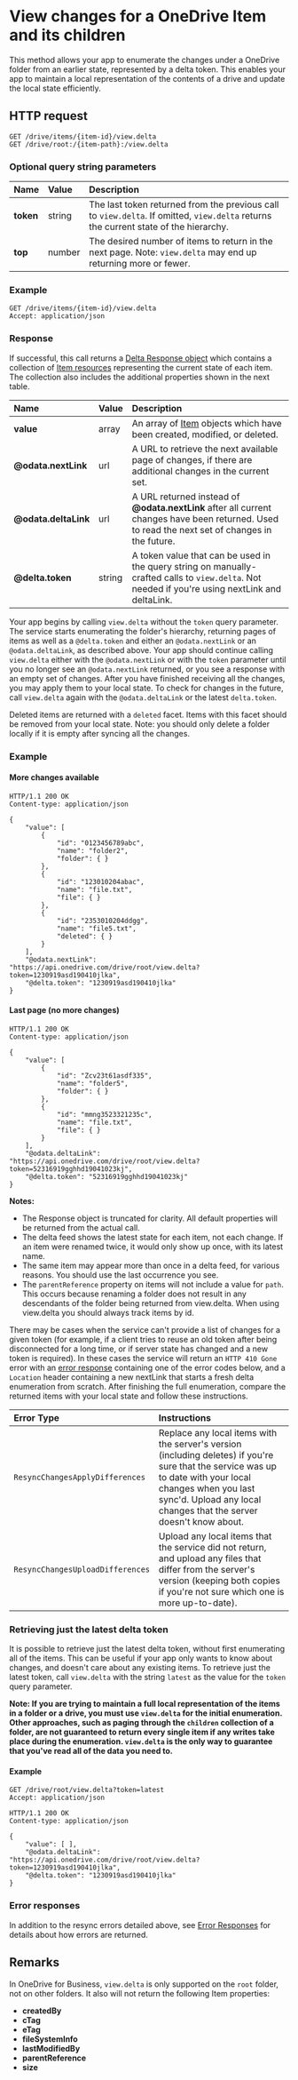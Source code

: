 # View changes for a OneDrive Item and its children

This method allows your app to enumerate the changes under a OneDrive folder
from an earlier state, represented by a delta token. This enables your app to
maintain a local representation of the contents of a drive and update the local
state efficiently.

## HTTP request

````
GET /drive/items/{item-id}/view.delta
GET /drive/root:/{item-path}:/view.delta
````

### Optional query string parameters

| Name      | Value  | Description                                                                                                                          |
|:----------|:-------|:-------------------------------------------------------------------------------------------------------------------------------------|
| **token** | string | The last token returned from the previous call to `view.delta`. If omitted, `view.delta` returns the current state of the hierarchy. |
| **top**   | number | The desired number of items to return in the next page. Note: `view.delta` may end up returning more or fewer.                       |

### Example

<!-- { "blockType": "request", "name": "get-delta", "idempotent": true, "scopes": "files.read" } -->
```
GET /drive/items/{item-id}/view.delta
Accept: application/json
```

### Response

If successful, this call returns a [Delta Response object][delta-resource]
which contains a collection of [Item resources][item-resource] representing the
current state of each item. The collection also includes the additional
properties shown in the next table.

| Name                 | Value  | Description                                                                                                                                      |
|:---------------------|:-------|:-------------------------------------------------------------------------------------------------------------------------------------------------|
| **value**            | array  | An array of [Item][item-resource] objects which have been created, modified, or deleted.                                                         |
| **@odata.nextLink**  | url    | A URL to retrieve the next available page of changes, if there are additional changes in the current set.                                        |
| **@odata.deltaLink** | url    | A URL returned instead of **@odata.nextLink** after all current changes have been returned. Used to read the next set of changes in the future.  |
| **@delta.token**     | string | A token value that can be used in the query string on manually-crafted calls to `view.delta`. Not needed if you're using nextLink and deltaLink. |

Your app begins by calling `view.delta` without the `token` query parameter.
The service starts enumerating the folder's hierarchy, returning pages of items
as well as a `@delta.token` and either an `@odata.nextLink` or an
`@odata.deltaLink`, as described above. Your app should continue calling
`view.delta` either with the `@odata.nextLink` or with the `token` parameter
until you no longer see an `@odata.nextLink` returned, or you see a response
with an empty set of changes. After you have finished receiving all the
changes, you may apply them to your local state. To check for changes in the
future, call `view.delta` again with the `@odata.deltaLink` or the latest
`delta.token`.

Deleted items are returned with a `deleted` facet. Items with this facet should
be removed from your local state. Note: you should only delete a folder locally
if it is empty after syncing all the changes.

### Example

#### More changes available

<!-- { "blockType": "response", "@odata.type": "oneDrive.viewDelta", "truncated": true } -->
```http
HTTP/1.1 200 OK
Content-type: application/json

{
    "value": [
        {
            "id": "0123456789abc",
            "name": "folder2",
            "folder": { }
        },
        {
            "id": "123010204abac",
            "name": "file.txt",
            "file": { }
        },
        {
            "id": "2353010204ddgg",
            "name": "file5.txt",
            "deleted": { }
        }
    ],
    "@odata.nextLink": "https://api.onedrive.com/drive/root/view.delta?token=1230919asd190410jlka",
    "@delta.token": "1230919asd190410jlka"
}
```

#### Last page (no more changes)

<!-- { "blockType": "example", "@odata.type": "oneDrive.viewDelta", "truncated": true } -->
```http
HTTP/1.1 200 OK
Content-type: application/json

{
    "value": [
        {
            "id": "Zcv23t61asdf335",
            "name": "folder5",
            "folder": { }
        },
        {
            "id": "mmng3523321235c",
            "name": "file.txt",
            "file": { }
        }
    ],
    "@odata.deltaLink": "https://api.onedrive.com/drive/root/view.delta?token=52316919gghhd19041023kj",
    "@delta.token": "52316919gghhd19041023kj"
}
```

**Notes:**

* The Response object is truncated for clarity. All default properties will be
  returned from the actual call.
* The delta feed shows the latest state for each item, not each change. If an
  item were renamed twice, it would only show up once, with its latest name.
* The same item may appear more than once in a delta feed, for various reasons.
  You should use the last occurrence you see.
* The `parentReference` property on items will not include a value for `path`.
  This occurs because renaming a folder does not result in any descendants of
  the folder being returned from view.delta. When using view.delta you should
  always track items by id.

There may be cases when the service can't provide a list of changes for a given
token (for example, if a client tries to reuse an old token after being
disconnected for a long time, or if server state has changed and a new token is
required). In these cases the service will return an `HTTP 410 Gone` error with
an [error response][error-response] containing one of the error codes below,
and a `Location` header containing a new nextLink that starts a fresh delta
enumeration from scratch. After finishing the full enumeration, compare the
returned items with your local state and follow these instructions.

| Error Type                       | Instructions                                                                                                                                                                                                                    |
|:---------------------------------|:--------------------------------------------------------------------------------------------------------------------------------------------------------------------------------------------------------------------------------|
| `ResyncChangesApplyDifferences`  | Replace any local items with the server's version (including deletes) if you're sure that the service was up to date with your local changes when you last sync'd. Upload any local changes that the server doesn't know about. |
| `ResyncChangesUploadDifferences` | Upload any local items that the service did not return, and upload any files that differ from the server's version (keeping both copies if you're not sure which one is more up-to-date).                                       |


### Retrieving just the latest delta token
It is possible to retrieve just the latest delta token, without first
enumerating all of the items. This can be useful if your app only wants to know
about changes, and doesn't care about any existing items. To retrieve just the
latest token, call `view.delta` with the string `latest` as the value for the
`token` query parameter.

**Note: If you are trying to maintain a full local representation of the items
in a folder or a drive, you must use `view.delta` for the initial enumeration.
Other approaches, such as paging through the `children` collection of a folder,
are not guaranteed to return every single item if any writes take place during
the enumeration. `view.delta` is the only way to guarantee that you've read all
of the data you need to.**

#### Example

<!-- { "blockType": "request", "name": "get-delta-latest", "scope": "files.read" } -->
```
GET /drive/root/view.delta?token=latest
Accept: application/json
```

<!-- { "blockType": "response", "@odata.type": "oneDrive.viewDelta" } -->
```http
HTTP/1.1 200 OK
Content-type: application/json

{
    "value": [ ],
    "@odata.deltaLink": "https://api.onedrive.com/drive/root/view.delta?token=1230919asd190410jlka",
    "@delta.token": "1230919asd190410jlka"
}
```

### Error responses

In addition to the resync errors detailed above, see [Error Responses][error-response] for details about
how errors are returned.

[delta-resource]: ../resources/viewDeltaResource.md
[error-response]: ../misc/errors.md
[item-resource]: ../resources/item.md

## Remarks

In OneDrive for Business, `view.delta` is only supported on the `root` folder,
not on other folders. It also will not return the following Item properties:

* **createdBy**
* **cTag**
* **eTag**
* **fileSystemInfo**
* **lastModifiedBy**
* **parentReference**
* **size**

<!-- {
  "type": "#page.annotation",
  "description": "Sync changes from the service to your client state.",
  "keywords": "sync,view.delta,view.changes,$delta",
  "section": "documentation",
  "tocPath": "Items/Sync Changes"
} -->
